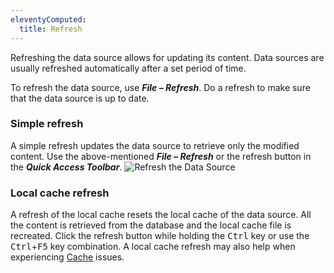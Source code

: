 ```yaml
---
eleventyComputed:
  title: Refresh
---
```

Refreshing the data source allows for updating its content. Data sources are usually refreshed automatically after a set period of time.

To refresh the data source, use ***File – Refresh***. Do a refresh to make sure that the data source is up to date.

### Simple refresh

A simple refresh updates the data source to retrieve only the modified content. Use the above-mentioned ***File – Refresh*** or the refresh button in the ***Quick Access Toolbar***.
![Refresh the Data Source](https://cdnweb.devolutions.net/docs/en/rdm/windows/clip11279.png)

### Local cache refresh

A refresh of the local cache resets the local cache of the data source. All the content is retrieved from the database and the local cache file is recreated. Click the refresh button while holding the <kbd>Ctrl</kbd> key or use the <kbd>Ctrl</kbd>+<kbd>F5</kbd> key combination. A local cache refresh may also help when experiencing [Cache](/rdm/windows/data-sources/caching/) issues.
